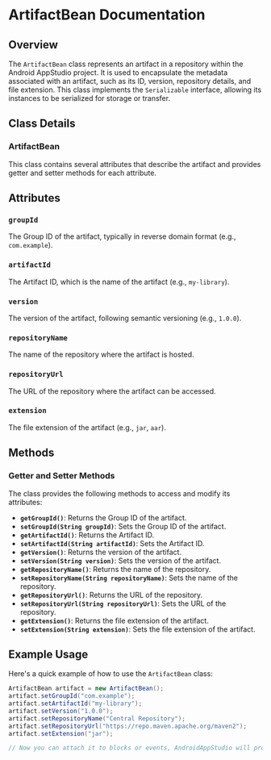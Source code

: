 # ArtifactBean Documentation

## Overview
The `ArtifactBean` class represents an artifact in a repository within the Android AppStudio project. It is used to encapsulate the metadata associated with an artifact, such as its ID, version, repository details, and file extension. This class implements the `Serializable` interface, allowing its instances to be serialized for storage or transfer.

## Class Details

### ArtifactBean
This class contains several attributes that describe the artifact and provides getter and setter methods for each attribute.

## Attributes

### `groupId`
The Group ID of the artifact, typically in reverse domain format (e.g., `com.example`).

### `artifactId`
The Artifact ID, which is the name of the artifact (e.g., `my-library`).

### `version`
The version of the artifact, following semantic versioning (e.g., `1.0.0`).

### `repositoryName`
The name of the repository where the artifact is hosted.

### `repositoryUrl`
The URL of the repository where the artifact can be accessed.

### `extension`
The file extension of the artifact (e.g., `jar`, `aar`).

## Methods

### Getter and Setter Methods
The class provides the following methods to access and modify its attributes:

- **`getGroupId()`**: Returns the Group ID of the artifact.
- **`setGroupId(String groupId)`**: Sets the Group ID of the artifact.
- **`getArtifactId()`**: Returns the Artifact ID.
- **`setArtifactId(String artifactId)`**: Sets the Artifact ID.
- **`getVersion()`**: Returns the version of the artifact.
- **`setVersion(String version)`**: Sets the version of the artifact.
- **`getRepositoryName()`**: Returns the name of the repository.
- **`setRepositoryName(String repositoryName)`**: Sets the name of the repository.
- **`getRepositoryUrl()`**: Returns the URL of the repository.
- **`setRepositoryUrl(String repositoryUrl)`**: Sets the URL of the repository.
- **`getExtension()`**: Returns the file extension of the artifact.
- **`setExtension(String extension)`**: Sets the file extension of the artifact.

## Example Usage
Here's a quick example of how to use the `ArtifactBean` class:

```java
ArtifactBean artifact = new ArtifactBean();
artifact.setGroupId("com.example");
artifact.setArtifactId("my-library");
artifact.setVersion("1.0.0");
artifact.setRepositoryName("Central Repository");
artifact.setRepositoryUrl("https://repo.maven.apache.org/maven2");
artifact.setExtension("jar");

// Now you can attach it to blocks or events, AndroidAppStudio will process it itself.
```